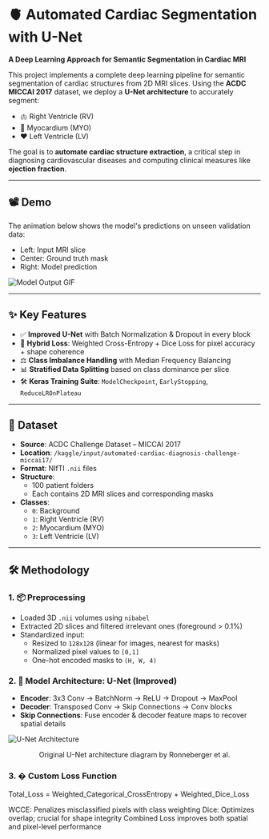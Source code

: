 # 🫀 Automated Cardiac Segmentation with U-Net  
**A Deep Learning Approach for Semantic Segmentation in Cardiac MRI**

This project implements a complete deep learning pipeline for semantic segmentation of cardiac structures from 2D MRI slices. Using the **ACDC MICCAI 2017** dataset, we deploy a **U-Net architecture** to accurately segment:
- 🫁 Right Ventricle (RV)  
- 🧠 Myocardium (MYO)  
- ❤️ Left Ventricle (LV)  

The goal is to **automate cardiac structure extraction**, a critical step in diagnosing cardiovascular diseases and computing clinical measures like **ejection fraction**.

---

## 📽️ Demo
The animation below shows the model's predictions on unseen validation data:
- Left: Input MRI slice  
- Center: Ground truth mask  
- Right: Model prediction  

![Model Output GIF](https://via.placeholder.com/800x250.png?text=Input+MRI+vs+Ground+Truth+vs+Model+Prediction+GIF)

---

## ✨ Key Features
- ✅ **Improved U-Net** with Batch Normalization & Dropout in every block  
- 🧠 **Hybrid Loss**: Weighted Cross-Entropy + Dice Loss for pixel accuracy + shape coherence  
- ⚖️ **Class Imbalance Handling** with Median Frequency Balancing  
- 📊 **Stratified Data Splitting** based on class dominance per slice  
- 🛠️ **Keras Training Suite**: `ModelCheckpoint`, `EarlyStopping`, `ReduceLROnPlateau`

---

## 📁 Dataset
- **Source**: ACDC Challenge Dataset – MICCAI 2017  
- **Location**: `/kaggle/input/automated-cardiac-diagnosis-challenge-miccai17/`  
- **Format**: NIfTI `.nii` files  
- **Structure**:
  - 100 patient folders
  - Each contains 2D MRI slices and corresponding masks  
- **Classes**:
  - `0`: Background  
  - `1`: Right Ventricle (RV)  
  - `2`: Myocardium (MYO)  
  - `3`: Left Ventricle (LV)  

---

## 🛠️ Methodology

### 1. 📦 Preprocessing
- Loaded 3D `.nii` volumes using `nibabel`
- Extracted 2D slices and filtered irrelevant ones (foreground > 0.1%)
- Standardized input:
  - Resized to `128x128` (linear for images, nearest for masks)
  - Normalized pixel values to `[0,1]`
  - One-hot encoded masks to `(H, W, 4)`

### 2. 🧠 Model Architecture: U-Net (Improved)
- **Encoder**: 3x3 Conv → BatchNorm → ReLU → Dropout → MaxPool  
- **Decoder**: Transposed Conv → Skip Connections → Conv blocks  
- **Skip Connections**: Fuse encoder & decoder feature maps to recover spatial details

![U-Net Architecture](https://lmb.informatik.uni-freiburg.de/people/ronneber/u-net/u-net-architecture.png)
<p align="center">Original U-Net architecture diagram by Ronneberger et al.</p>

### 3. � Custom Loss Function

Total_Loss = Weighted_Categorical_CrossEntropy + Weighted_Dice_Loss

WCCE: Penalizes misclassified pixels with class weighting
Dice: Optimizes overlap; crucial for shape integrity
Combined Loss improves both spatial and pixel-level performance



